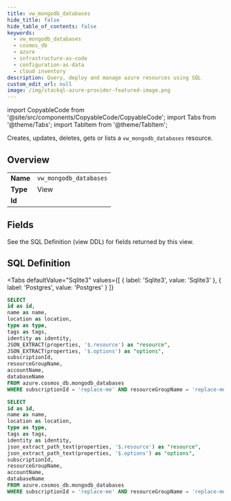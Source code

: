 ```yaml
--- 
title: vw_mongodb_databases
hide_title: false
hide_table_of_contents: false
keywords:
  - vw_mongodb_databases
  - cosmos_db
  - azure
  - infrastructure-as-code
  - configuration-as-data
  - cloud inventory
description: Query, deploy and manage azure resources using SQL
custom_edit_url: null
image: /img/stackql-azure-provider-featured-image.png
---
```


import CopyableCode from '@site/src/components/CopyableCode/CopyableCode';
import Tabs from '@theme/Tabs';
import TabItem from '@theme/TabItem';

Creates, updates, deletes, gets or lists a <code>vw_mongodb_databases</code> resource.

## Overview
<table><tbody>
<tr><td><b>Name</b></td><td><code>vw_mongodb_databases</code></td></tr>
<tr><td><b>Type</b></td><td>View</td></tr>
<tr><td><b>Id</b></td><td><CopyableCode code="azure.cosmos_db.vw_mongodb_databases" /></td></tr>
</tbody></table>

## Fields

See the SQL Definition (view DDL) for fields returned by this view.

## SQL Definition

<Tabs
defaultValue="Sqlite3"
values={[
{ label: 'Sqlite3', value: 'Sqlite3' },
{ label: 'Postgres', value: 'Postgres' }
]}
>
<TabItem value="Sqlite3">

```sql
SELECT
id as id,
name as name,
location as location,
type as type,
tags as tags,
identity as identity,
JSON_EXTRACT(properties, '$.resource') as "resource",
JSON_EXTRACT(properties, '$.options') as "options",
subscriptionId,
resourceGroupName,
accountName,
databaseName
FROM azure.cosmos_db.mongodb_databases
WHERE subscriptionId = 'replace-me' AND resourceGroupName = 'replace-me' AND accountName = 'replace-me';
```

</TabItem>
<TabItem value="Postgres">

```sql
SELECT
id as id,
name as name,
location as location,
type as type,
tags as tags,
identity as identity,
json_extract_path_text(properties, '$.resource') as "resource",
json_extract_path_text(properties, '$.options') as "options",
subscriptionId,
resourceGroupName,
accountName,
databaseName
FROM azure.cosmos_db.mongodb_databases
WHERE subscriptionId = 'replace-me' AND resourceGroupName = 'replace-me' AND accountName = 'replace-me';
```

</TabItem>
</Tabs>
